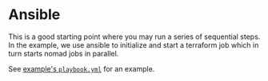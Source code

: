 # Ansible

This is a good starting point where you may run a series of sequential steps.
In the example, we use ansible to initialize and start a terraform job which in turn starts nomad jobs in parallel.

See [example's `playbook.yml`](../example/ansible/playbook.yml) for an example.